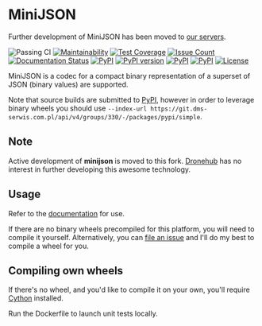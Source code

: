 MiniJSON
========

Further development of MiniJSON has been moved to [our servers](https://git.dms-serwis.com.pl/smokserwis/minijson).

![Passing CI](https://github.com/smok-serwis/minijson/actions/workflows/main.yml/badge.svg)
[![Maintainability](https://api.codeclimate.com/v1/badges/20392a075de646680403/maintainability)](https://codeclimate.com/github/smok-serwis/minijson/maintainability)
[![Test Coverage](https://api.codeclimate.com/v1/badges/20392a075de646680403/test_coverage)](https://codeclimate.com/github/smok-serwis/minijson/test_coverage)
[![Issue Count](https://codeclimate.com/github/smok-serwis/minijson/badges/issue_count.svg)](https://codeclimate.com/github/smok-serwis/minijson)
[![Documentation Status](https://readthedocs.org/projects/minijson/badge/?version=latest)](http://minijson.readthedocs.io/en/latest/?badge=latest)
[![PyPI](https://img.shields.io/pypi/pyversions/minijson.svg)](https://pypi.python.org/pypi/minijson)
[![PyPI version](https://badge.fury.io/py/minijson.svg)](https://badge.fury.io/py/minijson)
[![PyPI](https://img.shields.io/pypi/implementation/minijson.svg)](https://pypi.python.org/pypi/minijson)
[![PyPI](https://img.shields.io/pypi/wheel/minijson.svg)]()
[![License](https://img.shields.io/pypi/l/minijson)](https://github.com/smok-serwis/minijson)

MiniJSON is a codec for a compact binary representation of a superset of JSON
(binary values) are supported.

Note that source builds are submitted to [PyPI](https://pypi.python.org/pypi/minijson), however in order to leverage binary wheels you should use `--index-url https://git.dms-serwis.com.pl/api/v4/groups/330/-/packages/pypi/simple`.

Note
----

Active development of **minijson** is moved to this fork.
[Dronehub](https://github.com/Dronehub) has no interest in further developing this awesome
technology.

Usage
-----

Refer to the [documentation](http://minijson.readthedocs.io/en/latest/?badge=latest)
for use.

If there are no binary wheels precompiled for this platform, you will need to
compile it yourself.
Alternatively, you can
[file an issue](https://github.com/smok-serwis/minijson/issues/new)
and I'll do my best to compile a wheel for you.

Compiling own wheels
--------------------

If there's no wheel, and you'd like to compile it on your own, you'll
require [Cython](https://cython.org/) installed.

Run the Dockerfile to launch unit tests locally.
